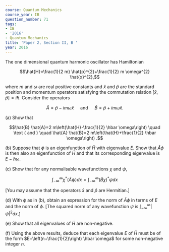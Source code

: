 ```yaml
---
course: Quantum Mechanics
course_year: IB
question_number: 71
tags:
- IB
- '2016'
- Quantum Mechanics
title: 'Paper 2, Section II, B '
year: 2016
---
```




The one dimensional quantum harmonic oscillator has Hamiltonian

$$\hat{H}=\frac{1}{2 m} \hat{p}^{2}+\frac{1}{2} m \omega^{2} \hat{x}^{2},$$

where $m$ and $\omega$ are real positive constants and $\hat{x}$ and $\hat{p}$ are the standard position and momentum operators satisfying the commutation relation $[\hat{x}, \hat{p}]=i \hbar$. Consider the operators

$$\hat{A}=\hat{p}-i m \omega \hat{x} \quad \text { and } \quad \hat{B}=\hat{p}+i m \omega \hat{x} .$$

(a) Show that

$$\hat{B} \hat{A}=2 m\left(\hat{H}-\frac{1}{2} \hbar \omega\right) \quad \text { and } \quad \hat{A} \hat{B}=2 m\left(\hat{H}+\frac{1}{2} \hbar \omega\right) .$$

(b) Suppose that $\phi$ is an eigenfunction of $\hat{H}$ with eigenvalue $E$. Show that $\hat{A} \phi$ is then also an eigenfunction of $\hat{H}$ and that its corresponding eigenvalue is $E-\hbar \omega$.

(c) Show that for any normalisable wavefunctions $\chi$ and $\psi$,

$$\int_{-\infty}^{\infty} \chi^{*}(\hat{A} \psi) d x=\int_{-\infty}^{\infty}(\hat{B} \chi)^{*} \psi d x$$

[You may assume that the operators $\hat{x}$ and $\hat{p}$ are Hermitian.]

(d) With $\phi$ as in (b), obtain an expression for the norm of $\hat{A} \phi$ in terms of $E$ and the norm of $\phi$. [The squared norm of any wavefunction $\psi$ is $\int_{-\infty}^{\infty}|\psi|^{2} d x$.]

(e) Show that all eigenvalues of $\hat{H}$ are non-negative.

(f) Using the above results, deduce that each eigenvalue $E$ of $\hat{H}$ must be of the form $E=\left(n+\frac{1}{2}\right) \hbar \omega$ for some non-negative integer $n$.